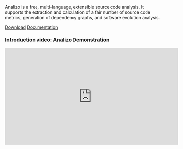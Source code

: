 <div class='jumbotron'>
  <p>
  Analizo is a free, multi-language, extensible source code analysis.
  It supports the extraction and calculation of a fair
  number of source code metrics, generation of dependency graphs, and software
  evolution analysis.
  </p>

  <div class='button-bar'>
  <a class='btn btn-success' href='download.html'>Download</a>
  <a class='btn btn-primary' href='documentation.html'>Documentation</a>
  </div>

  <h3>Introduction video: Analizo Demonstration</h3>

  <p>
<iframe width="560" height="315" src="https://www.youtube.com/embed/CrUobMUImDU" frameborder="0" gesture="media" allow="encrypted-media" allowfullscreen></iframe>
  </p>
</div>
